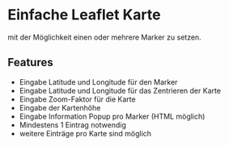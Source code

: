# Einfache Leaflet Karte  
mit der Möglichkeit einen oder mehrere Marker zu setzen.  

## Features  
- Eingabe Latitude und Longitude für den Marker  
- Eingabe Latitude und Longitude für das Zentrieren der Karte  
- Eingabe Zoom-Faktor für die Karte  
- Eingabe der Kartenhöhe  
- Eingabe Information Popup pro Marker (HTML möglich)  
- Mindestens 1 Eintrag notwendig  
- weitere Einträge pro Karte sind möglich